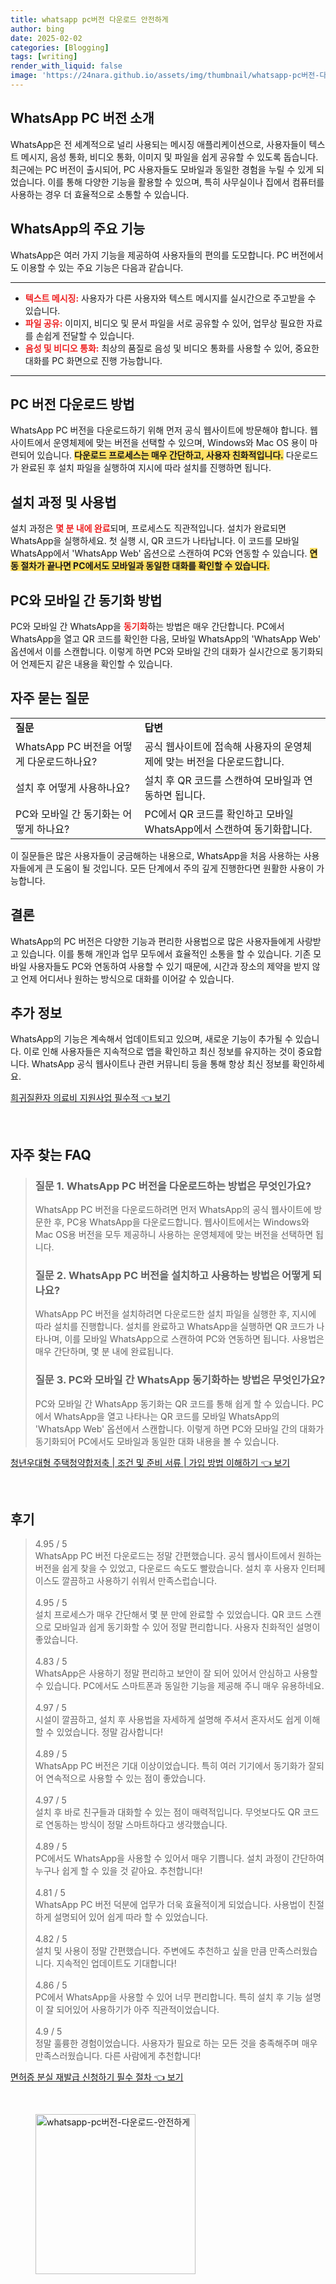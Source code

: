 ```yaml
---
title: whatsapp pc버전 다운로드 안전하게
author: bing
date: 2025-02-02
categories: [Blogging]
tags: [writing]
render_with_liquid: false
image: 'https://24nara.github.io/assets/img/thumbnail/whatsapp-pc버전-다운로드-안전하게.webp'
---
```



<h2 id='WhatsApp_PC_버전_소개'>WhatsApp PC 버전 소개</h2>

<p>WhatsApp은 전 세계적으로 널리 사용되는 메시징 애플리케이션으로, 사용자들이 텍스트 메시지, 음성 통화, 비디오 통화, 이미지 및 파일을 쉽게 공유할 수 있도록 돕습니다. 최근에는 PC 버전이 출시되어, PC 사용자들도 모바일과 동일한 경험을 누릴 수 있게 되었습니다. 이를 통해 다양한 기능을 활용할 수 있으며, 특히 사무실이나 집에서 컴퓨터를 사용하는 경우 더 효율적으로 소통할 수 있습니다.</p>

<h2 id='WhatsApp_기능'>WhatsApp의 주요 기능</h2>

<p>WhatsApp은 여러 가지 기능을 제공하여 사용자들의 편의를 도모합니다. PC 버전에서도 이용할 수 있는 주요 기능은 다음과 같습니다. </p>

<hr />

<ul>
    <li><b><span style="color: #ee2323;">텍스트 메시징:</span></b> 사용자가 다른 사용자와 텍스트 메시지를 실시간으로 주고받을 수 있습니다.</li>
    <li><b><span style="color: #ee2323;">파일 공유:</span></b> 이미지, 비디오 및 문서 파일을 서로 공유할 수 있어, 업무상 필요한 자료를 손쉽게 전달할 수 있습니다.</li>
    <li><b><span style="color: #ee2323;">음성 및 비디오 통화:</span></b> 최상의 품질로 음성 및 비디오 통화를 사용할 수 있어, 중요한 대화를 PC 화면으로 진행 가능합니다.</li>
</ul>

<hr />

<h2 id='PC_버전_다운로드_방법'>PC 버전 다운로드 방법</h2>

<p>WhatsApp PC 버전을 다운로드하기 위해 먼저 공식 웹사이트에 방문해야 합니다. 웹사이트에서 운영체제에 맞는 버전을 선택할 수 있으며, Windows와 Mac OS 용이 마련되어 있습니다. <b><span style="background-color: #ffe066;">다운로드 프로세스는 매우 간단하고, 사용자 친화적입니다.</span></b> 다운로드가 완료된 후 설치 파일을 실행하여 지시에 따라 설치를 진행하면 됩니다.</p>

<h2 id='설치_과정'>설치 과정 및 사용법</h2>

<p>설치 과정은 <b><span style="color: #ee2323;">몇 분 내에 완료</span></b>되며, 프로세스도 직관적입니다. 설치가 완료되면 WhatsApp을 실행하세요. 첫 실행 시, QR 코드가 나타납니다. 이 코드를 모바일 WhatsApp에서 'WhatsApp Web' 옵션으로 스캔하여 PC와 연동할 수 있습니다. <b><span style="background-color: #ffe066;">연동 절차가 끝나면 PC에서도 모바일과 동일한 대화를 확인할 수 있습니다.</span></b></p>

<h2 id='동기화_방법'>PC와 모바일 간 동기화 방법</h2>

<p>PC와 모바일 간 WhatsApp을 <b><span style="color: #ee2323;">동기화</span></b>하는 방법은 매우 간단합니다. PC에서 WhatsApp을 열고 QR 코드를 확인한 다음, 모바일 WhatsApp의 'WhatsApp Web' 옵션에서 이를 스캔합니다. 이렇게 하면 PC와 모바일 간의 대화가 실시간으로 동기화되어 언제든지 같은 내용을 확인할 수 있습니다.</p>

<h2 id='자주_묻는_질문'>자주 묻는 질문</h2>

<table>
    <tr>
        <td><b>질문</b></td>
        <td><b>답변</b></td>
    </tr>
    <tr>
        <td>WhatsApp PC 버전을 어떻게 다운로드하나요?</td>
        <td>공식 웹사이트에 접속해 사용자의 운영체제에 맞는 버전을 다운로드합니다.</td>
    </tr>
    <tr>
        <td>설치 후 어떻게 사용하나요?</td>
        <td>설치 후 QR 코드를 스캔하여 모바일과 연동하면 됩니다.</td>
    </tr>
    <tr>
        <td>PC와 모바일 간 동기화는 어떻게 하나요?</td>
        <td>PC에서 QR 코드를 확인하고 모바일 WhatsApp에서 스캔하여 동기화합니다.</td>
    </tr>
</table>

<p>이 질문들은 많은 사용자들이 궁금해하는 내용으로, WhatsApp을 처음 사용하는 사용자들에게 큰 도움이 될 것입니다. 모든 단계에서 주의 깊게 진행한다면 원활한 사용이 가능합니다.</p>

<h2 id='결론'>결론</h2>

<p>WhatsApp의 PC 버전은 다양한 기능과 편리한 사용법으로 많은 사용자들에게 사랑받고 있습니다. 이를 통해 개인과 업무 모두에서 효율적인 소통을 할 수 있습니다. 기존 모바일 사용자들도 PC와 연동하여 사용할 수 있기 때문에, 시간과 장소의 제약을 받지 않고 언제 어디서나 원하는 방식으로 대화를 이어갈 수 있습니다.</p>

<h2 id='추가_정보'>추가 정보</h2>

<p>WhatsApp의 기능은 계속해서 업데이트되고 있으며, 새로운 기능이 추가될 수 있습니다. 이로 인해 사용자들은 지속적으로 앱을 확인하고 최신 정보를 유지하는 것이 중요합니다. WhatsApp 공식 웹사이트나 관련 커뮤니티 등을 통해 항상 최신 정보를 확인하세요.</p>


<p><a class="click-button" title="희귀질환자 의료비 지원사업 필수적" href="https://24nara.github.io/posts/%ED%9D%AC%EA%B7%80%EC%A7%88%ED%99%98%EC%9E%90-%EC%9D%98%EB%A3%8C%EB%B9%84-%EC%A7%80%EC%9B%90%EC%82%AC%EC%97%85-%ED%95%84%EC%88%98%EC%A0%81/" rel="dofollow">희귀질환자 의료비 지원사업 필수적 👈 보기</a></p><br>
<h2 id='자주_찾는_FAQ'>자주 찾는 FAQ</h2>
<div itemscope="" itemtype="https://schema.org/FAQPage"> 
<blockquote> 
<div itemscope="" itemprop="mainEntity" itemtype="https://schema.org/Question"> 
<h3 itemprop="name">질문 1. WhatsApp PC 버전을 다운로드하는 방법은 무엇인가요?</h3> 
<div itemscope="" itemprop="acceptedAnswer" itemtype="https://schema.org/Answer"> 
<span itemprop="text"> 
<p>WhatsApp PC 버전을 다운로드하려면 먼저 WhatsApp의 공식 웹사이트에 방문한 후, PC용 WhatsApp을 다운로드합니다. 웹사이트에서는 Windows와 Mac OS용 버전을 모두 제공하니 사용하는 운영체제에 맞는 버전을 선택하면 됩니다.</p> 
</span> 
</div> 
</div> 

<div itemscope="" itemprop="mainEntity" itemtype="https://schema.org/Question"> 
<h3 itemprop="name">질문 2. WhatsApp PC 버전을 설치하고 사용하는 방법은 어떻게 되나요?</h3> 
<div itemscope="" itemprop="acceptedAnswer" itemtype="https://schema.org/Answer"> 
<span itemprop="text"> 
<p>WhatsApp PC 버전을 설치하려면 다운로드한 설치 파일을 실행한 후, 지시에 따라 설치를 진행합니다. 설치를 완료하고 WhatsApp을 실행하면 QR 코드가 나타나며, 이를 모바일 WhatsApp으로 스캔하여 PC와 연동하면 됩니다. 사용법은 매우 간단하며, 몇 분 내에 완료됩니다.</p> 
</span> 
</div> 
</div> 

<div itemscope="" itemprop="mainEntity" itemtype="https://schema.org/Question"> 
<h3 itemprop="name">질문 3. PC와 모바일 간 WhatsApp 동기화하는 방법은 무엇인가요?</h3> 
<div itemscope="" itemprop="acceptedAnswer" itemtype="https://schema.org/Answer"> 
<span itemprop="text"> 
<p>PC와 모바일 간 WhatsApp 동기화는 QR 코드를 통해 쉽게 할 수 있습니다. PC에서 WhatsApp을 열고 나타나는 QR 코드를 모바일 WhatsApp의 'WhatsApp Web' 옵션에서 스캔합니다. 이렇게 하면 PC와 모바일 간의 대화가 동기화되어 PC에서도 모바일과 동일한 대화 내용을 볼 수 있습니다.</p> 
</span> 
</div> 
</div> 
</blockquote> 
</div>
<p><a class="click-button" title="청년우대형 주택청약합저축 | 조건 및 준비 서류 | 가입 방법 이해하기" href="https://24nara.github.io/posts/%EC%B2%AD%EB%85%84%EC%9A%B0%EB%8C%80%ED%98%95-%EC%A3%BC%ED%83%9D%EC%B2%AD%EC%95%BD%ED%95%A9%EC%A0%80%EC%B6%95-%EC%A1%B0%EA%B1%B4-%EB%B0%8F-%EC%A4%80%EB%B9%84-%EC%84%9C%EB%A5%98-%EA%B0%80%EC%9E%85-%EB%B0%A9%EB%B2%95-%EC%9D%B4%ED%95%B4%ED%95%98%EA%B8%B0/" rel="dofollow">청년우대형 주택청약합저축 | 조건 및 준비 서류 | 가입 방법 이해하기 👈 보기</a></p><br>
<h2 id='후기'>후기</h2>
<div itemscope itemtype="https://schema.org/Product">
  <blockquote>
  <div itemprop="review" itemscope itemtype="https://schema.org/Review">
      <div itemprop="reviewRating" itemscope itemtype="https://schema.org/Rating"> <span itemprop="ratingValue">4.95</span> / <span itemprop="bestRating">5</span> </div>
      <span itemprop="reviewBody">WhatsApp PC 버전 다운로드는 정말 간편했습니다. 공식 웹사이트에서 원하는 버전을 쉽게 찾을 수 있었고, 다운로드 속도도 빨랐습니다. 설치 후 사용자 인터페이스도 깔끔하고 사용하기 쉬워서 만족스럽습니다.</span>
  </div>
  <br>
  <div itemprop="review" itemscope itemtype="https://schema.org/Review">
      <div itemprop="reviewRating" itemscope itemtype="https://schema.org/Rating"> <span itemprop="ratingValue">4.95</span> / <span itemprop="bestRating">5</span> </div>
      <span itemprop="reviewBody">설치 프로세스가 매우 간단해서 몇 분 만에 완료할 수 있었습니다. QR 코드 스캔으로 모바일과 쉽게 동기화할 수 있어 정말 편리합니다. 사용자 친화적인 설명이 좋았습니다.</span>
  </div>
  <br>
  <div itemprop="review" itemscope itemtype="https://schema.org/Review">
      <div itemprop="reviewRating" itemscope itemtype="https://schema.org/Rating"> <span itemprop="ratingValue">4.83</span> / <span itemprop="bestRating">5</span> </div>
      <span itemprop="reviewBody">WhatsApp은 사용하기 정말 편리하고 보안이 잘 되어 있어서 안심하고 사용할 수 있습니다. PC에서도 스마트폰과 동일한 기능을 제공해 주니 매우 유용하네요.</span>
  </div>
  <br>
  <div itemprop="review" itemscope itemtype="https://schema.org/Review">
      <div itemprop="reviewRating" itemscope itemtype="https://schema.org/Rating"> <span itemprop="ratingValue">4.97</span> / <span itemprop="bestRating">5</span> </div>
      <span itemprop="reviewBody">시설이 깔끔하고, 설치 후 사용법을 자세하게 설명해 주셔서 혼자서도 쉽게 이해할 수 있었습니다. 정말 감사합니다!</span>
  </div>
  <br>
  <div itemprop="review" itemscope itemtype="https://schema.org/Review">
      <div itemprop="reviewRating" itemscope itemtype="https://schema.org/Rating"> <span itemprop="ratingValue">4.89</span> / <span itemprop="bestRating">5</span> </div>
      <span itemprop="reviewBody">WhatsApp PC 버전은 기대 이상이었습니다. 특히 여러 기기에서 동기화가 잘되어 연속적으로 사용할 수 있는 점이 좋았습니다.</span>
  </div>
  <br>
  <div itemprop="review" itemscope itemtype="https://schema.org/Review">
      <div itemprop="reviewRating" itemscope itemtype="https://schema.org/Rating"> <span itemprop="ratingValue">4.97</span> / <span itemprop="bestRating">5</span> </div>
      <span itemprop="reviewBody">설치 후 바로 친구들과 대화할 수 있는 점이 매력적입니다. 무엇보다도 QR 코드로 연동하는 방식이 정말 스마트하다고 생각했습니다.</span>
  </div>
  <br>
  <div itemprop="review" itemscope itemtype="https://schema.org/Review">
      <div itemprop="reviewRating" itemscope itemtype="https://schema.org/Rating"> <span itemprop="ratingValue">4.89</span> / <span itemprop="bestRating">5</span> </div>
      <span itemprop="reviewBody">PC에서도 WhatsApp을 사용할 수 있어서 매우 기쁩니다. 설치 과정이 간단하여 누구나 쉽게 할 수 있을 것 같아요. 추천합니다!</span>
  </div>
  <br>
  <div itemprop="review" itemscope itemtype="https://schema.org/Review">
      <div itemprop="reviewRating" itemscope itemtype="https://schema.org/Rating"> <span itemprop="ratingValue">4.81</span> / <span itemprop="bestRating">5</span> </div>
      <span itemprop="reviewBody">WhatsApp PC 버전 덕분에 업무가 더욱 효율적이게 되었습니다. 사용법이 친절하게 설명되어 있어 쉽게 따라 할 수 있었습니다.</span>
  </div>
  <br>
  <div itemprop="review" itemscope itemtype="https://schema.org/Review">
      <div itemprop="reviewRating" itemscope itemtype="https://schema.org/Rating"> <span itemprop="ratingValue">4.82</span> / <span itemprop="bestRating">5</span> </div>
      <span itemprop="reviewBody">설치 및 사용이 정말 간편했습니다. 주변에도 추천하고 싶을 만큼 만족스러웠습니다. 지속적인 업데이트도 기대합니다!</span>
  </div>
  <br>
  <div itemprop="review" itemscope itemtype="https://schema.org/Review">
      <div itemprop="reviewRating" itemscope itemtype="https://schema.org/Rating"> <span itemprop="ratingValue">4.86</span> / <span itemprop="bestRating">5</span> </div>
      <span itemprop="reviewBody">PC에서 WhatsApp을 사용할 수 있어 너무 편리합니다. 특히 설치 후 기능 설명이 잘 되어있어 사용하기가 아주 직관적이었습니다.</span>
  </div>
  <br>
  <div itemprop="review" itemscope itemtype="https://schema.org/Review">
      <div itemprop="reviewRating" itemscope itemtype="https://schema.org/Rating"> <span itemprop="ratingValue">4.9</span> / <span itemprop="bestRating">5</span> </div>
      <span itemprop="reviewBody">정말 훌륭한 경험이었습니다. 사용자가 필요로 하는 모든 것을 충족해주며 매우 만족스러웠습니다. 다른 사람에게 추천합니다!</span>
  </div>
  </blockquote>
</div>
<p><a class="click-button" title="면허증 분실 재발급 신청하기 필수 절차" href="https://24nara.github.io/posts/%EB%A9%B4%ED%97%88%EC%A6%9D-%EB%B6%84%EC%8B%A4-%EC%9E%AC%EB%B0%9C%EA%B8%89-%EC%8B%A0%EC%B2%AD%ED%95%98%EA%B8%B0-%ED%95%84%EC%88%98-%EC%A0%88%EC%B0%A8/" rel="dofollow">면허증 분실 재발급 신청하기 필수 절차 👈 보기</a></p><br>
<figure class="image"><img src="https://24nara.github.io/assets/img/thumbnail/whatsapp-pc버전-다운로드-안전하게.webp" alt="whatsapp-pc버전-다운로드-안전하게" width="256" height="256"></figure>